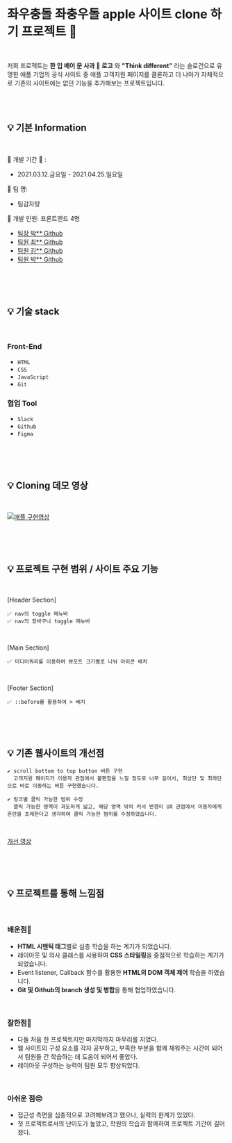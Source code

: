 # 좌우충돌 좌충우돌 apple 사이트 clone 하기 프로젝트 🤪

<br>

저희 프로젝트는 **한 입 베어 문 사과 🍎 로고** 와 **"Think different"** 라는 슬로건으로 유명한 애플 기업의 공식 사이트 중 애플 고객지원 페이지를 클론하고 더 나아가 자체적으로 기존의 사이트에는 없던 기능을 추가해보는 프로젝트입니다. 

<br>
<br>

## 💡 기본 Information

<br>

📌 개발 기간 📆 : 
- 2021.03.12.금요일 - 2021.04.25.일요일   

📌 팀 명: 
- 팀감자탕   

📌 개발 인원: 프론트엔드 4명
- [팀장 박** Github](https://github.com/ekfka4863/apple-clone)
- [팀원 최** Github](https://github.com/ebchoi/apple-clone)
- [팀원 김** Github](https://github.com/YuryangKim/apple-clone)
- [팀원 박** Github](https://github.com/Nomankey/apple-clone)

<br>
<br>
<br>

## 💡 기술 stack

<br>

### Front-End
- `HTML`
- `CSS`
- `JavaScript`
- `Git`

### 협업 Tool
- `Slack`
- `Github`
- `Figma`

<br>
<br>
<br>

## 💡 Cloning 데모 영상

<br>

[![애플 구현영상](https://user-images.githubusercontent.com/75065159/116880444-fa39e900-ac5c-11eb-9c70-b9b167843638.png)](https://youtu.be/hG0PqwbJYmk "애플 구현영상")


<br>
<br>
<br>

## 💡 프로젝트 구현 범위 / 사이트 주요 기능 
<br>

[Header Section]

	✅ nav의 toggle 메뉴바   
	✅ nav의 장바구니 toggle 메뉴바  

<br>

[Main Section]

	✅ 미디어쿼리를 이용하여 뷰포트 크기별로 나눠 아이콘 배치  

<br>

[Footer Section]

	✅ ::before를 활용하여 > 배치  
<br>
<br>
<br>

## 💡 기존 웹사이트의 개선점
	✔︎ scroll bottom to top button 버튼 구현  
	  고객지원 페이지가 이용자 관점에서 불편함을 느낄 정도로 너무 길어서, 최상단 및 최하단으로 바로 이동하는 버튼 구현했습니다.

	✔︎ 링크별 클릭 가능한 범위 수정  
	  클릭 가능한 영역이 과도하게 넓고, 해당 영역 밖의 커서 변경이 UX 관점에서 이용자에게 혼란을 초래한다고 생각하여 클릭 가능한 범위를 수정하였습니다.  

<br>

[개선 영상](https://youtu.be/8Re9lMGYLr4)

<br>
<br>
<br>

## 💡 프로젝트를 통해 느낌점 
<br>

### 배운점🧐
- **HTML 시맨틱 태그**별로 심층 학습을 하는 계기가 되었습니다.  
- 레이아웃 및 의사 클래스를 사용하여 **CSS 스타일링**을 중점적으로 학습하는 계기가 되었습니다. 
- Event listener, Callback 함수를 활용한 **HTML의 DOM 객체 제어** 학습을 하였습니다.
- **Git 및 Github의 branch 생성 및 병합**을 통해 협업하였습니다. 

<br>

### 잘한점👏
- 다들 처음 한 프로젝트지만 마지막까지 마무리를 지었다. 
- 웹 사이트의 구성 요소를 각자 공부하고, 부족한 부분을 함께 채워주는 시간이 되어서 팀원들 간 학습하는 데 도움이 되어서 좋았다.
- 레이아웃 구성하는 능력이 팀원 모두 향상되었다. 

<br>

### 아쉬운 점😔
- 접근성 측면을 심층적으로 고려해보려고 했으나, 실력의 한계가 있었다.
- 첫 프로젝트로서의 난이도가 높았고, 학원의 학습과 함께하여 프로젝트 기간이 길어졌다.

<br>